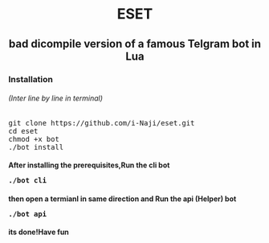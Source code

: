 <h1><p align="center"> ESET
<h2><p align="center">bad dicompile version of a famous Telgram bot in Lua



<h3> <strong> Installation </strong>
<h6>(Inter line by line in terminal)</h6>
<pre>
<span>git clone https://github.com/i-Naji/eset.git<span>
<span>cd eset<span>
<span>chmod +x bot<span>
<span>./bot install<span>
</pre>

<h4> <strong>After installing  the prerequisites,Run the cli bot<br></strong>
<pre>
<span>./bot cli<span>
</pre>
<h4> <strong>then open a termianl in same direction and Run the api (Helper) bot<br></strong>
<pre>
<span>./bot api<span>
</pre>
<h4>its done!Have fun</strong>
